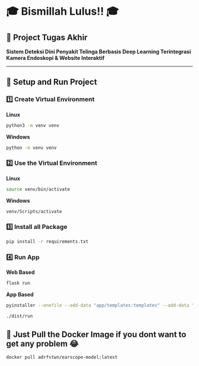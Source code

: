 # 🎓 Bismillah Lulus!! 🎓

## 🎯 Project Tugas Akhir  
**Sistem Deteksi Dini Penyakit Telinga Berbasis Deep Learning Terintegrasi Kamera Endoskopi & Website Interaktif**

---

## 🔆 Setup and Run Project  

### 1️⃣ Create Virtual Environment  

**Linux**  
```bash
python3 -m venv venv
```
**Windows**  
```bash
python -m venv venv
```

### 2️⃣ Use the Virtual Environment  

**Linux**  
```bash
source venv/bin/activate
```
**Windows**  
```bash
venv/Scripts/activate
```

### 3️⃣ Install all Package

```bash
pip install -r requirements.txt
```

### 4️⃣ Run App

**Web Based**  
```bash
flask run
```

**App Based**  
```bash
pyinstaller --onefile --add-data "app/templates:templates" --add-data "app/static:static" --add-data "config.py:." run.py
```
```bash
./dist/run
```

## 🔆 Just Pull the Docker Image if you dont want to get any problem 😂

```bash
docker pull adrfstwn/earscope-model:latest
```
